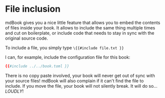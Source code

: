 # File inclusion

mdBook gives you a nice little feature that allows you to embed the contents of files inside your book.
It allows to include the same thing multiple times and cut on boilerplate, or include code that needs to stay
in sync with the original source code. 

To include a file, you simply type `\{{#include file.txt }}`

I can, for example, include the configuration file for this book:

```toml
{{#include ../../book.toml }}
```

There is no copy paste involved, your book will never get out of sync with your source files! mdBook will also complain if it can't 
find the file to include. If you move the file, your book will not silently break. It will do so... *LOUDLY*!
